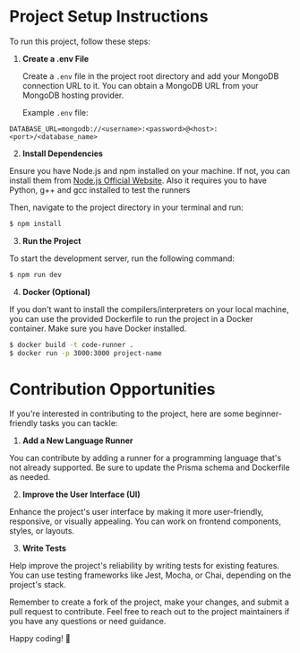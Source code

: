 # Project Setup Instructions

To run this project, follow these steps:

1. **Create a .env File**

   Create a `.env` file in the project root directory and add your MongoDB connection URL to it. You can obtain a MongoDB URL from your MongoDB hosting provider.

   Example `.env` file:
```env
DATABASE_URL=mongodb://<username>:<password>@<host>:<port>/<database_name>
```

2. **Install Dependencies**

Ensure you have Node.js and npm installed on your machine. If not, you can install them from [Node.js Official Website](https://nodejs.org/).
Also it requires you to have Python, g++ and gcc installed to test the runners

Then, navigate to the project directory in your terminal and run:

```sh
$ npm install
```


3. **Run the Project**

To start the development server, run the following command:

```sh
$ npm run dev
```

4. **Docker (Optional)**

If you don't want to install the compilers/interpreters on your local machine, you can use the provided Dockerfile to run the project in a Docker container. Make sure you have Docker installed.

```sh
$ docker build -t code-runner .
$ docker run -p 3000:3000 project-name
```


# Contribution Opportunities

If you're interested in contributing to the project, here are some beginner-friendly tasks you can tackle:

1. **Add a New Language Runner**

You can contribute by adding a runner for a programming language that's not already supported. Be sure to update the Prisma schema and Dockerfile as needed.

2. **Improve the User Interface (UI)**

Enhance the project's user interface by making it more user-friendly, responsive, or visually appealing. You can work on frontend components, styles, or layouts.

3. **Write Tests**

Help improve the project's reliability by writing tests for existing features. You can use testing frameworks like Jest, Mocha, or Chai, depending on the project's stack.

Remember to create a fork of the project, make your changes, and submit a pull request to contribute. Feel free to reach out to the project maintainers if you have any questions or need guidance.

Happy coding! 🚀


